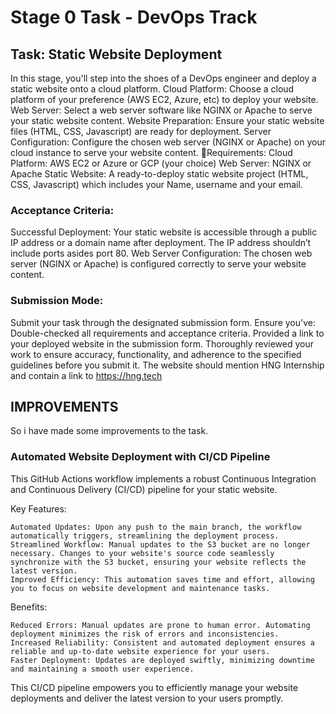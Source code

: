 # Stage 0  Task - DevOps Track


## Task: Static Website Deployment


In this stage, you'll step into the shoes of a DevOps engineer and deploy a static website onto a cloud platform.
Cloud Platform: Choose a cloud platform of your preference (AWS EC2, Azure, etc) to deploy your website.
Web Server: Select a web server software like NGINX or Apache to serve your static website content.
Website Preparation: Ensure your static website files (HTML, CSS, Javascript) are ready for deployment.
Server Configuration: Configure the chosen web server (NGINX or Apache) on your cloud instance to serve your website content.
:scroll:Requirements:
Cloud Platform: AWS EC2 or Azure or GCP (your choice)
Web Server: NGINX or Apache
Static Website: A ready-to-deploy static website project (HTML, CSS, Javascript) which includes your Name, username and your email.


### Acceptance Criteria:
Successful Deployment: Your static website is accessible through a public IP address or a domain name after deployment. The IP address shouldn’t include ports asides port 80.
Web Server Configuration: The chosen web server (NGINX or Apache) is configured correctly to serve your website content.

### Submission Mode:
Submit your task through the designated submission form. Ensure you've:
Double-checked all requirements and acceptance criteria.
Provided a link to your deployed website in the submission form.
Thoroughly reviewed your work to ensure accuracy, functionality, and adherence to the specified guidelines before you submit it.
The website should mention HNG Internship and contain a link to https://hng.tech


## IMPROVEMENTS
So i have made some improvements to the task. 

### Automated Website Deployment with CI/CD Pipeline

This GitHub Actions workflow implements a robust Continuous Integration and Continuous Delivery (CI/CD) pipeline for your static website.

Key Features:

    Automated Updates: Upon any push to the main branch, the workflow automatically triggers, streamlining the deployment process.
    Streamlined Workflow: Manual updates to the S3 bucket are no longer necessary. Changes to your website's source code seamlessly synchronize with the S3 bucket, ensuring your website reflects the latest version.
    Improved Efficiency: This automation saves time and effort, allowing you to focus on website development and maintenance tasks.

Benefits:

    Reduced Errors: Manual updates are prone to human error. Automating deployment minimizes the risk of errors and inconsistencies.
    Increased Reliability: Consistent and automated deployment ensures a reliable and up-to-date website experience for your users.
    Faster Deployment: Updates are deployed swiftly, minimizing downtime and maintaining a smooth user experience.

This CI/CD pipeline empowers you to efficiently manage your website deployments and deliver the latest version to your users promptly.